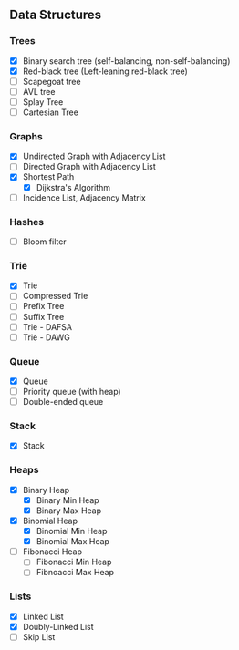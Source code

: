 
## Data Structures

### Trees

- [x] Binary search tree (self-balancing, non-self-balancing)
- [x] Red-black tree (Left-leaning red-black tree)
- [ ] Scapegoat tree
- [ ] AVL tree
- [ ] Splay Tree
- [ ] Cartesian Tree

### Graphs

- [x] Undirected Graph with Adjacency List
- [ ] Directed Graph with Adjacency List
- [x] Shortest Path
  - [x] Dijkstra's Algorithm
- [ ] Incidence List, Adjacency Matrix

### Hashes

- [ ] Bloom filter

### Trie

- [x] Trie
- [ ] Compressed Trie
- [ ] Prefix Tree
- [ ] Suffix Tree
- [ ] Trie - DAFSA
- [ ] Trie - DAWG

### Queue

- [x] Queue
- [ ] Priority queue (with heap)
- [ ] Double-ended queue

### Stack

- [x] Stack

### Heaps

- [x] Binary Heap
  - [x] Binary Min Heap
  - [x] Binary Max Heap
- [x] Binomial Heap
  - [x] Binomial Min Heap
  - [x] Binomial Max Heap
- [ ] Fibonacci Heap
  - [ ] Fibonacci Min Heap
  - [ ] Fibnoacci Max Heap

### Lists

- [x] Linked List
- [x] Doubly-Linked List
- [ ] Skip List
